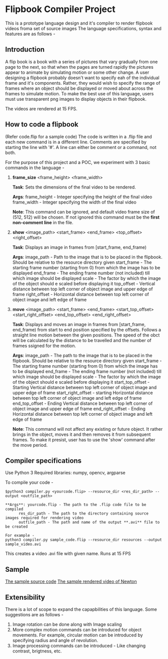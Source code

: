 # Flipbook Compiler Project

This is a prototype language design and it's compiler to render flipbook videos froma set of source images
The language specifications, syntax and features are as follows - 

## Introduction

A flip book is a book with a series of pictures that vary gradually from one page to the next, so that when the pages are turned rapidly the pictures appear to animate by simulating motion or some other change. A user designing a flipbook probably doesn't want to specify eah of the individual frame and it's components. Rather, they would wish to specify the range of frames where an object should be displayed or moved about across the frames to simulate motion. To make the best use of this language, users must use transparent png images to display objects in their flipbook.

The videos are rendered at 15 FPS.

## How to code a flipbook

(Refer code.flip for a sample code)
The code is written in a .flip file and each new command is in a different line.
Comments are specified by starting the line with '#'.
A line can either be comment or a command, not both.

For the purpose of this project and a POC, we experiment with  3 basic commands in the language - 

1. **frame_size** <frame_height> <frame_width>
    
    **Task**: Sets the dimensions of the final video to be rendered.

    **Args**:
        frame_height - Integer specifying the height of the final video
        frame_width  - Integer specifying the width of the final video
    
    **Note**: This command can be ignored, and default video frame size of (512, 512) will be chosen. If not ignored this command must be the **first non-comment line** in the file.

    
2. **show** <image_path> <start_frame> <end_frame> <scale> <top_offset> <right_offset>

    **Task**: Displays an image in frames from [start_frame, end_frame)

    **Args**:
        image_path - Path to the image that is to be placed in the flipbook. Should be relative to the resource directory given
        start_frame - The starting frame number (starting from 0) from which the image has to be displayed
        end_frame - The ending frame number (not included) till which image should be displayed
        scale - The factor by which the image of the object should e scaled before displaying it
        top_offset - Vertical distance between top left corner of object image and upper edge of frame
        right_offset - Horizontal distance between top left corner of object image and left edge of frame

    
3. **move** <image_path> <start_frame> <end_frame> <scale> <start_top_offset> <start_right_offset> <end_top_offset> <end_right_offset>

    **Task**: Displays and moves an image in frames from [start_frame, end_frame) from start to end position specified by the offsets. Follows a straight line motion between the given positions. The speed of the obct will be calculated by the distance to be travelled and the number of frames ssigned for the motion.

    **Args**:
        image_path - The path to the image that is to be placed in the flipbook. Should be relative to the resource directory given
        start_frame - The starting frame number (starting from 0) from which the image has to be displayed
        end_frame - The ending frame number (not included) till which image should be displayed
        scale - The factor by which the image of the object should e scaled before displaying it
        start_top_offset - Starting Vertical distance between top left corner of object image and upper edge of frame
        start_right_offset - starting Horizontal distance between top left corner of object image and left edge of frame
        end_top_offset - Ending Vertical distance between top left corner of object image and upper edge of frame
        end_right_offset - Ending Horizontal distance between top left corner of object image and left edge of frame

    **Note**: This command will not affect any existing or future object. It rather brings in the object, moves it and then removes it from subsequent frames. To make it presist, user has to use the 'show' command after the move period.


## Compiler specifications

Use Python 3
Required libraries: numpy, opencv, argparse

To compile your code - 
    
    $python3 compiler.py <yourcode.flip> --resource_dir <res_dir_path> --output <outfile_path>

    **Args**: yourcode.flip - The path to the .flip code file to be compiled
          res_dir_path - The path to the directory containing source images required for rendering video
          outfile_path - The path and name of the output **.avi** file to be created

    For example - 
    python3 compiler.py sample_code.flip --resource_dir resources --output sample_video.avi

This creates a video .avi file with given name.
Runs at 15 FPS

## Sample
[The sample source code](sample_code.flip)
[The sample rendered video of Newton](bin/sample_video.avi)

## Extensibility

There is a lot of scope to expand the capapbilities of this language. Some suggestions are as follows -
1. Image rotation can be done along with Image scaling
2. More complex motion commands can be introduced for object movements. For example, circular motion can be introduced by specifying radius and angle of revolution.
3. Image processing commands can be introduced - Like changing contrast, brigtness, etc.